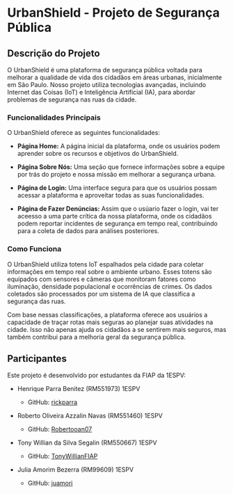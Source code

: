 # UrbanShield - Projeto de Segurança Pública

## Descrição do Projeto

O UrbanShield é uma plataforma de segurança pública voltada para melhorar a qualidade de vida dos cidadãos em áreas urbanas, inicialmente em São Paulo. Nosso projeto utiliza tecnologias avançadas, incluindo Internet das Coisas (IoT) e Inteligência Artificial (IA), para abordar problemas de segurança nas ruas da cidade.

### Funcionalidades Principais

O UrbanShield oferece as seguintes funcionalidades:

- **Página Home:** A página inicial da plataforma, onde os usuários podem aprender sobre os recursos e objetivos do UrbanShield.

- **Página Sobre Nós:** Uma seção que fornece informações sobre a equipe por trás do projeto e nossa missão em melhorar a segurança urbana.

- **Página de Login:** Uma interface segura para que os usuários possam acessar a plataforma e aproveitar todas as suas funcionalidades.

- **Página de Fazer Denúncias:** Assim que o usúario fazer o login, vai ter aceesso a uma parte crítica da nossa plataforma, onde os cidadãos podem reportar incidentes de segurança em tempo real, contribuindo para a coleta de dados para análises posteriores.

### Como Funciona

O UrbanShield utiliza totens IoT espalhados pela cidade para coletar informações em tempo real sobre o ambiente urbano. Esses totens são equipados com sensores e câmeras que monitoram fatores como iluminação, densidade populacional e ocorrências de crimes. Os dados coletados são processados por um sistema de IA que classifica a segurança das ruas.

Com base nessas classificações, a plataforma oferece aos usuários a capacidade de traçar rotas mais seguras ao planejar suas atividades na cidade. Isso não apenas ajuda os cidadãos a se sentirem mais seguros, mas também contribui para a melhoria geral da segurança pública.

## Participantes

Este projeto é desenvolvido por estudantes da FIAP da 1ESPV:

- Henrique Parra Benitez (RM551973) 1ESPV
  - GitHub: [rickparra](https://github.com/rickparra)

- Roberto Oliveira Azzalin Navas (RM551460) 1ESPV
  - GitHub: [Robertooan07](https://github.com/Robertooan07)

- Tony Willian da Silva Segalin (RM550667) 1ESPV
  - GitHub: [TonyWillianFIAP](https://github.com/TonyWillianFIAP)

- Julia Amorim Bezerra (RM99609) 1ESPV
  - GitHub: [juamori](https://github.com/juamori)
